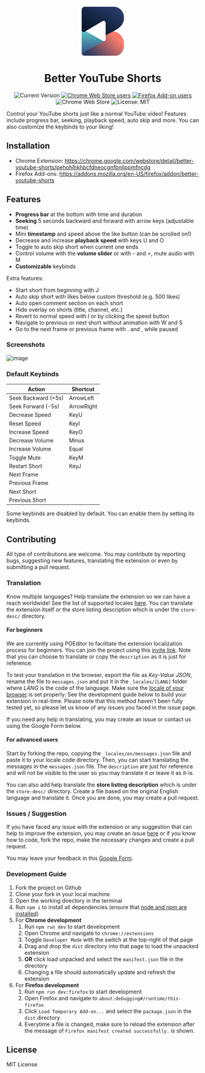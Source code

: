 <div align="center">

![BYS Icon](./src/assets/icons/bys-128.png)

# Better YouTube Shorts

![Current Version](https://img.shields.io/amo/v/better-youtube-shorts?label=version)
[![Chrome Web Store users](https://img.shields.io/chrome-web-store/users/pehohlhkhbcfdneocgnfbnilppmfncdg?label=chrome)](https://chrome.google.com/webstore/detail/better-youtube-shorts/pehohlhkhbcfdneocgnfbnilppmfncdg)
[![Firefox Add-on users](https://img.shields.io/amo/users/better-youtube-shorts?label=firefox)](https://addons.mozilla.org/en-US/firefox/addon/better-youtube-shorts)
![Chrome Web Store](https://img.shields.io/chrome-web-store/rating/pehohlhkhbcfdneocgnfbnilppmfncdg)
![License: MIT](https://img.shields.io/github/license/ynshung/better-yt-shorts)
</div>

Control your YouTube shorts just like a normal YouTube video! Features include progress bar, seeking, playback speed, auto skip and more. You can also customize the keybinds to your liking!

## Installation

* Chrome Extension: https://chrome.google.com/webstore/detail/better-youtube-shorts/pehohlhkhbcfdneocgnfbnilppmfncdg
* Firefox Add-ons: https://addons.mozilla.org/en-US/firefox/addon/better-youtube-shorts

## Features
- **Progress bar** at the bottom with time and duration
- **Seeking** 5 seconds backward and forward with arrow keys (adjustable time)
- Mini **timestamp** and speed above the like button (can be scrolled on!)
- Decrease and increase **playback speed** with keys U and O
- Toggle to auto skip short when current one ends
- Control volume with the **volume slider** or with - and =, mute audio with M
- **Customizable** keybinds

Extra features:
- Start short from beginning with J
- Auto skip short with likes below custom threshold (e.g. 500 likes)
- Auto open comment section on each short
- Hide overlay on shorts (title, channel, etc.)
- Revert to normal speed with I or by clicking the speed button
- Navigate to previous or next short without animation with W and S
- Go to the next frame or previous frame with . and , while paused

### Screenshots

![image](https://github.com/ynshung/better-yt-shorts/assets/61302840/448f4050-cc7f-4676-b072-8bf2771d4b59)


### Default Keybinds

| Action               | Shortcut   |
|----------------------|------------|
| Seek Backward (+5s)  | ArrowLeft  |
| Seek Forward (-5s)   | ArrowRight |
| Decrease Speed       | KeyU       |
| Reset Speed          | KeyI       |
| Increase Speed       | KeyO       |
| Decrease Volume      | Minus      |
| Increase Volume      | Equal      |
| Toggle Mute          | KeyM       |
| Restart Short        | KeyJ       |
| Next Frame           |            |
| Previous Frame       |            |
| Next Short           |            |
| Previous Short       |            |

Some keybinds are disabled by default. You can enable them by setting its keybinds.

## Contributing
All type of contributions are welcome. You may contribute by reporting bugs, suggesting new features, translating the extension or even by submitting a pull request.

### Translation
Know multiple languages? Help translate the extension so we can have a reach worldwide! See the list of supported locales [here](https://developer.chrome.com/docs/webstore/i18n/#choosing-locales-to-support). You can translate the extension itself or the store listing description which is under the `store-desc/` directory.

#### For beginners
We are currently using POEditor to facilitate the extension localization process for beginners. You can join the project using this [invite link](https://poeditor.com/join/project/QwlUFSANOG). Note that you can choose to translate or copy the `description` as it is just for reference.

To test your translation in the browser, export the file as _Key-Value JSON_, rename the file to `messages.json` and put it in the `_locales/[LANG]` folder where _LANG_ is the code of the language. Make sure the [locale of your browser](https://developer.chrome.com/docs/extensions/reference/i18n/#how-to-set-browsers-locale) is set properly. See the development guide below to build your extension in real-time. Please note that this method haven't been fully tested yet, so please let us know of any issues you faced in the issue page.

If you need any help in translating, you may create an issue or contact us using the Google Form below.

#### For advanced users
Start by forking the repo, copying the `_locales/en/messages.json` file and paste it to your locale code directory. Then, you can start translating the messages in the `messages.json` file. The `description` are just for reference and will not be visible to the user so you may translate it or leave it as it-is.

You can also add help translate the **store listing description** which is under the `store-desc/` directory. Create a file based on the original English language and translate it. Once you are done, you may create a pull request.

### Issues / Suggestion
If you have faced any issue with the extension or any suggestion that can help to improve the extension, you may create an issue [here](https://github.com/ynshung/better-yt-shorts/issues) or if you know how to code, fork the repo, make the necessary changes and create a pull request.

You may leave your feedback in this [Google Form](https://forms.gle/pvSiMwDeQVfwyALfA).

### Development Guide
1. Fork the project on Github
2. Clone your fork in your local machine
3. Open the working directory in the terminal
4. Run `npm i` to install all dependencies (ensure that [node and npm are installed](https://nodejs.org/en))
5. For **Chrome development**
    1. Run `npm run dev` to start development
    2. Open Chrome and navigate to `chrome://extensions`
    3. Toggle `Developer Mode` with the switch at the top-right of that page
    4. Drag and drop the `dist` directory into that page to load the unpacked extension
    5. **OR** click load unpacked and select the `manifest.json` file in the directory
    6. Changing a file should automatically update and refresh the extension
8. For **Firefox development**
    1. Run `npm run dev:firefox` to start development
    2. Open Firefox and navigate to `about:debugging#/runtime/this-firefox`
    3. Click `Load Temporary Add-on...` and select the `package.json` in the `dist` directory
    4. Everytime a file is changed, make sure to reload the extension after the message of `Firefox manifest created successfully.` is shown.

## License

MIT License
